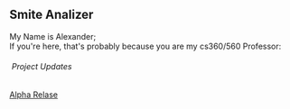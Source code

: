 <html class="var-responsive-xl"><head><meta http-equiv="Content-Type" content="text/html; charset=UTF-8">
    <meta name="viewport" content="width=device-width, initial-scale=1.0">
    <meta name="keywords" content="Welcome to my Site">
    <meta name="description" content="">
  </head>
  <body class="var-body">
    <section class="var-clearfix var-section-1" id="sec-4d2e">
      <div class="var-clearfix var-sheet var-sheet-1">
        <h2 class="text text-1">Smite Analizer&nbsp;</h2>
        <p class="text text-2">My Name is Alexander;<br>If you're here, that's probably because you are my cs360/560 Professor:<br>
        <h6 class="text text-6">&nbsp;Project Updates </h6>
        <a href="https://github.com/Alex-Ignus/Smite-Analyzer/raw/main/alpha%20relase.pdf" class="var-btn var-button-style var-btn-1">Alpha Relase</a>   
</body></html>

